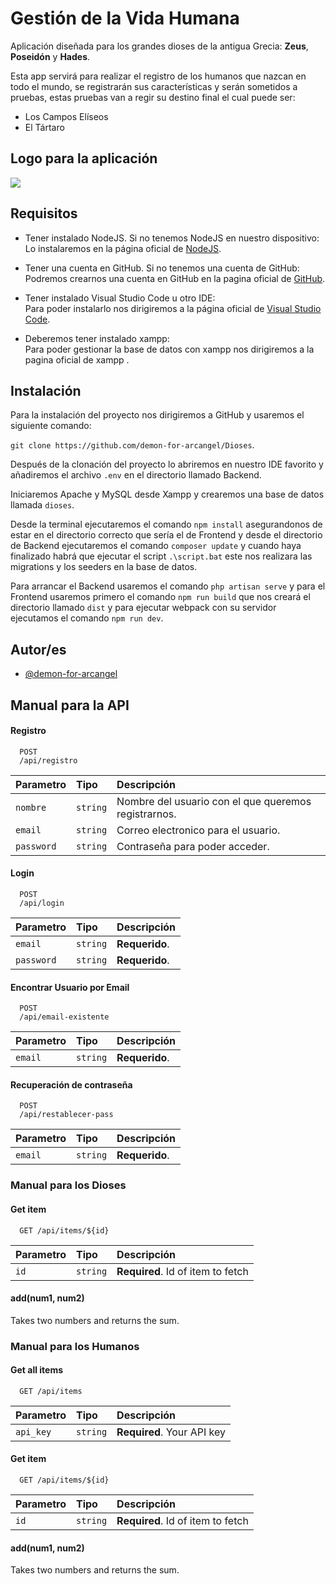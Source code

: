 
# Gestión de la Vida Humana
Aplicación diseñada para los grandes dioses de la antigua Grecia: **Zeus**, **Poseidón** y **Hades**.

Esta app servirá para realizar el registro de los humanos que nazcan en todo el mundo, se registrarán sus características y serán sometidos a pruebas, estas pruebas van a regir su destino final el cual puede ser:
- Los Campos Elíseos
- El Tártaro
## Logo para la aplicación
<img src="Frontend/src/assets/logo1.png">

## Requisitos
- Tener instalado NodeJS. Si no tenemos NodeJS en nuestro dispositivo:<br>
Lo instalaremos en la página oficial de <a href="https://nodejs.org/en">NodeJS</a>.
- Tener una cuenta en GitHub. Si no tenemos una cuenta de GitHub:<br>
Podremos crearnos una cuenta en GitHub en la pagina oficial de <a href="https://github.com">GitHub</a>.

- Tener instalado Visual Studio Code u otro IDE:<br>
Para poder instalarlo nos dirigiremos a la página oficial de <a href="https://code.visualstudio.com/download">Visual Studio Code</a>.
- Deberemos tener instalado xampp:<br>
Para poder gestionar la base de datos con xampp nos dirigiremos a la pagina oficial de xampp <a href="https://www.apachefriends.org/es/download.html"></a>.
## Instalación

Para la instalación del proyecto nos dirigiremos a GitHub y usaremos el siguiente comando:

`git clone https://github.com/demon-for-arcangel/Dioses`.<br>

Después de la clonación del proyecto lo abriremos en nuestro IDE favorito y añadiremos el archivo `.env` en el directorio llamado Backend.

Iniciaremos Apache y MySQL desde Xampp y crearemos una base de datos llamada `dioses`.

Desde la terminal ejecutaremos el comando `npm install` asegurandonos de estar en el directorio correcto que sería el de Frontend y desde el directorio de Backend ejecutaremos el comando `composer update` y cuando haya finalizado habrá que ejecutar el script `.\script.bat` este nos realizara las migrations y los seeders en la base de datos.

Para arrancar el Backend usaremos el comando `php artisan serve` y para el Frontend usaremos primero el comando `npm run build` que nos creará el directorio llamado `dist` y para ejecutar webpack con su servidor ejecutamos el comando `npm run dev`.
## Autor/es

- [@demon-for-arcangel](https://github.com/demon-for-arcangel)
## Manual para la API

#### Registro 

```http
  POST 
  /api/registro
```

| Parametro | Tipo     | Descripción                |
| :-------- | :------- | :------------------------- |
| `nombre` | `string` | Nombre del usuario con el que queremos registrarnos. | 
| `email` | `string` | Correo electronico para el usuario.  |
| `password` | `string` | Contraseña para poder acceder. |

#### Login 

```http
  POST 
  /api/login
```

| Parametro | Tipo     | Descripción                |
| :-------- | :------- | :------------------------- |
| `email` | `string` | **Requerido**.  |
| `password` | `string` | **Requerido**. |

#### Encontrar Usuario por Email

```http
  POST
  /api/email-existente
```

| Parametro | Tipo     | Descripción                |
| :-------- | :------- | :------------------------- |
| `email` | `string` | **Requerido**.  |

#### Recuperación de contraseña
```http
  POST
  /api/restablecer-pass
```

| Parametro | Tipo     | Descripción                |
| :-------- | :------- | :------------------------- |
| `email` | `string` | **Requerido**.  |


### Manual para los Dioses
#### Get item

```http
  GET /api/items/${id}
```

| Parametro | Tipo     | Descripción                       |
| :-------- | :------- | :-------------------------------- |
| `id`      | `string` | **Required**. Id of item to fetch |

#### add(num1, num2)

Takes two numbers and returns the sum.


### Manual para los Humanos

#### Get all items

```http
  GET /api/items
```

| Parametro | Tipo     | Descripción                |
| :-------- | :------- | :------------------------- |
| `api_key` | `string` | **Required**. Your API key |

#### Get item

```http
  GET /api/items/${id}
```

| Parametro | Tipo     | Descripción                       |
| :-------- | :------- | :-------------------------------- |
| `id`      | `string` | **Required**. Id of item to fetch |

#### add(num1, num2)

Takes two numbers and returns the sum.

